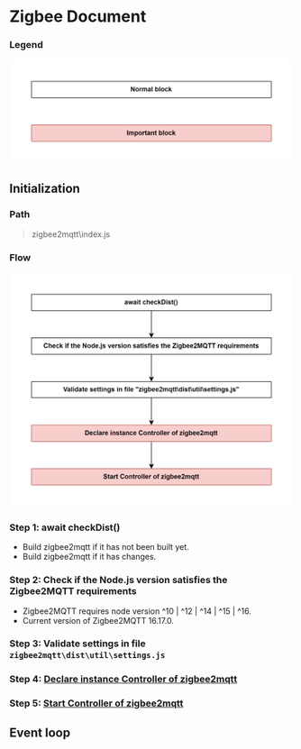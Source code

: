 # Zigbee Document

### Legend
<img src="images/legend.png" width="550"/>

## Initialization

### Path
> zigbee2mqtt\index.js

### Flow
<img src="images/README.js.png" width="550"/>

### Step 1: await checkDist()
- Build zigbee2mqtt if it has not been built yet.
- Build zigbee2mqtt if it has changes.

### Step 2: Check if the Node.js version satisfies the Zigbee2MQTT requirements
- Zigbee2MQTT requires node version ^10 | ^12 | ^14 | ^15 | ^16.
- Current version of Zigbee2MQTT 16.17.0.

### Step 3: Validate settings in file `zigbee2mqtt\dist\util\settings.js`

### Step 4: [Declare instance Controller of zigbee2mqtt](sub_flow/4_declare_instance_controller_of_zigbee2mqtt.md)

### Step 5: [Start Controller of zigbee2mqtt](sub_flow/5_declare_instance_zigbee_of_zigbee2mqtt.md)

## Event loop